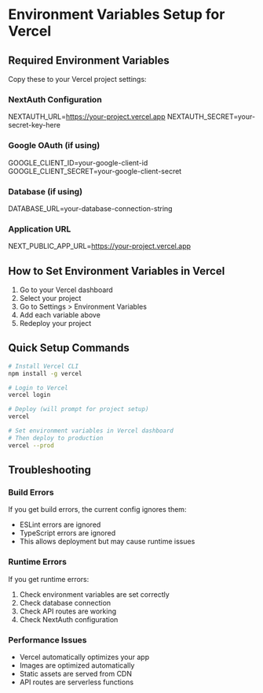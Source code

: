 
# Environment Variables Setup for Vercel

## Required Environment Variables

Copy these to your Vercel project settings:

### NextAuth Configuration
NEXTAUTH_URL=https://your-project.vercel.app
NEXTAUTH_SECRET=your-secret-key-here

### Google OAuth (if using)
GOOGLE_CLIENT_ID=your-google-client-id
GOOGLE_CLIENT_SECRET=your-google-client-secret

### Database (if using)
DATABASE_URL=your-database-connection-string

### Application URL
NEXT_PUBLIC_APP_URL=https://your-project.vercel.app

## How to Set Environment Variables in Vercel

1. Go to your Vercel dashboard
2. Select your project
3. Go to Settings > Environment Variables
4. Add each variable above
5. Redeploy your project

## Quick Setup Commands

```bash
# Install Vercel CLI
npm install -g vercel

# Login to Vercel
vercel login

# Deploy (will prompt for project setup)
vercel

# Set environment variables in Vercel dashboard
# Then deploy to production
vercel --prod
```

## Troubleshooting

### Build Errors
If you get build errors, the current config ignores them:
- ESLint errors are ignored
- TypeScript errors are ignored
- This allows deployment but may cause runtime issues

### Runtime Errors
If you get runtime errors:
1. Check environment variables are set correctly
2. Check database connection
3. Check API routes are working
4. Check NextAuth configuration

### Performance Issues
- Vercel automatically optimizes your app
- Images are optimized automatically
- Static assets are served from CDN
- API routes are serverless functions
